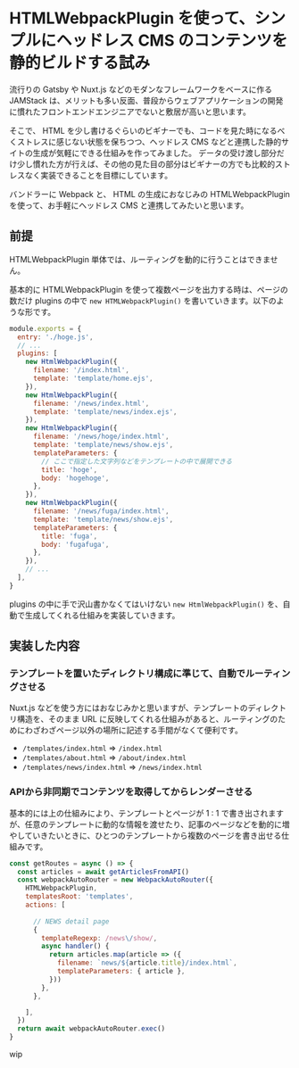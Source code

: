 # HTMLWebpackPlugin を使って、シンプルにヘッドレス CMS のコンテンツを静的ビルドする試み

流行りの Gatsby や Nuxt.js などのモダンなフレームワークをベースに作る JAMStack は、メリットも多い反面、普段からウェブアプリケーションの開発に慣れたフロントエンドエンジニアでないと敷居が高いと思います。

そこで、 HTML を少し書けるぐらいのビギナーでも、コードを見た時になるべくストレスに感じない状態を保ちつつ、ヘッドレス CMS などと連携した静的サイトの生成が気軽にできる仕組みを作ってみました。
データの受け渡し部分だけ少し慣れた方が行えば、その他の見た目の部分はビギナーの方でも比較的ストレスなく実装できることを目標にしています。

バンドラーに Webpack と、 HTML の生成におなじみの HTMLWebpackPlugin を使って、お手軽にヘッドレス CMS と連携してみたいと思います。

## 前提

HTMLWebpackPlugin 単体では、ルーティングを動的に行うことはできません。

基本的に HTMLWebpackPlugin を使って複数ページを出力する時は、ページの数だけ plugins の中で `new HTMLWebpackPlugin()` を書いていきます。以下のような形です。

```js
module.exports = {
  entry: './hoge.js',
  // ...
  plugins: [
    new HtmlWebpackPlugin({
      filename: '/index.html',
      template: 'template/home.ejs',
    }),
    new HtmlWebpackPlugin({
      filename: '/news/index.html',
      template: 'template/news/index.ejs',
    }),
    new HtmlWebpackPlugin({
      filename: '/news/hoge/index.html',
      template: 'template/news/show.ejs',
      templateParameters: {
        // ここで指定した文字列などをテンプレートの中で展開できる
        title: 'hoge',
        body: 'hogehoge',
      },
    }),
    new HtmlWebpackPlugin({
      filename: '/news/fuga/index.html',
      template: 'template/news/show.ejs',
      templateParameters: {
        title: 'fuga',
        body: 'fugafuga',
      },
    }),
    // ...
  ],
}
```

plugins の中に手で沢山書かなくてはいけない `new HtmlWebpackPlugin()` を、自動で生成してくれる仕組みを実装していきます。

## 実装した内容

### テンプレートを置いたディレクトリ構成に準じて、自動でルーティングさせる

Nuxt.js などを使う方にはおなじみかと思いますが、テンプレートのディレクトリ構造を、そのまま URL に反映してくれる仕組みがあると、ルーティングのためにわざわざページ以外の場所に記述する手間がなくて便利です。

 - `/templates/index.html` => `/index.html`
 - `/templates/about.html` => `/about/index.html`
 - `/templates/news/index.html` => `/news/index.html`

### APIから非同期でコンテンツを取得してからレンダーさせる

基本的には上の仕組みにより、テンプレートとページが 1 : 1 で書き出されますが、任意のテンプレートに動的な情報を渡せたり、記事のページなどを動的に増やしていきたいときに、ひとつのテンプレートから複数のページを書き出せる仕組みです。

```javascript
const getRoutes = async () => {
  const articles = await getArticlesFromAPI()
  const webpackAutoRouter = new WebpackAutoRouter({
    HTMLWebpackPlugin,
    templatesRoot: 'templates',
    actions: [
  
      // NEWS detail page
      {
        templateRegexp: /news\/show/,
        async handler() {
          return articles.map(article => ({
            filename: `news/${article.title}/index.html`,
            templateParameters: { article },
          }))
        },
      },

    ],
  })
  return await webpackAutoRouter.exec()
}
```

wip
